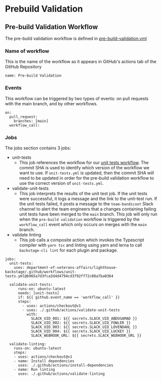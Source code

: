 # Prebuild Validation

## Pre-build Validation Workflow
The pre-build validation workflow is defined in [pre-build-validation.yml](https://github.com/department-of-veterans-affairs/lighthouse-backstage/blob/build-validation/.github/workflows/pre-build-validation.yml)

### Name of workflow
This is the name of the workflow as it appears in GitHub's actions tab of the GitHub Repository
```
name: Pre-build Validation
```

### Events
This workflow can be triggered by two types of events: on pull requests with the main branch, and by other workflows.
```
on:
  pull_request:
    branches: [main]
  workflow_call:
```

### Jobs

The jobs section contains 3 jobs:
- unit-tests
    - This job references the workflow for our [unit tests workflow](https://github.com/department-of-veterans-affairs/lighthouse-backstage/blob/main/.github/workflows/unit-tests.yml). The commit SHA is used to identify which version of the workflow we want to use. If `unit-tests.yml` is updated, then the commit SHA will need to be updated in order for the pre-build validation workflow to use the correct version of `unit-tests.yml`. 
- validate-unit-tests
    - This job interprets the results of the unit test job. If the unit tests were successful, it logs a message and the link to the unit-test run. If the unit tests failed, it posts a message to the `team-bandicoot` Slack channel to alert the team engineers that a changes containing failing unit tests have been merged to the `main` branch. This job will only run when the `pre-build validation` workflow is triggered by the `workflow_call` event which only occurs on merges with the `main` branch.
- validate linting
    - This job calls a composite action which invokes the Typescript compiler with `yarn tsc` and linting using yarn and lerna to call `backstage-cli lint` for each plugin and package.


```
jobs:
  unit-tests:
    uses: department-of-veterans-affairs/lighthouse-backstage/.github/workflows/unit-tests.yml@b965a7d3fca3d4d4794cd3792ff72c08a7ba0364

  validate-unit-tests:
      runs-on: ubuntu-latest
      needs: [unit-tests]
      if: ${{ github.event_name == 'workflow_call' }}
      steps:
        - uses: actions/checkout@v1
        - uses: ./.github/actions/validate-unit-tests
          with:
            SLACK_UID_001: ${{ secrets.SLACK_UID_ABDUSAMAD }}
            SLACK_UID_002: ${{ secrets.SLACK_UID_FOWLER }}
            SLACK_UID_003: ${{ secrets.SLACK_UID_LOVENDAHL }}
            SLACK_UID_004: ${{ secrets.SLACK_UID_LUCKEY }}
            SLACK_WEBHOOK_URL: ${{ secrets.SLACK_WEBHOOK_URL }}

  validate-linting:
    runs-on: ubuntu-latest
    steps:
    - uses: actions/checkout@v1
    - name: Install dependencies
      uses: ./.github/actions/install-dependencies
    - name: Run linting
      uses: ./.github/actions/validate-linting
```